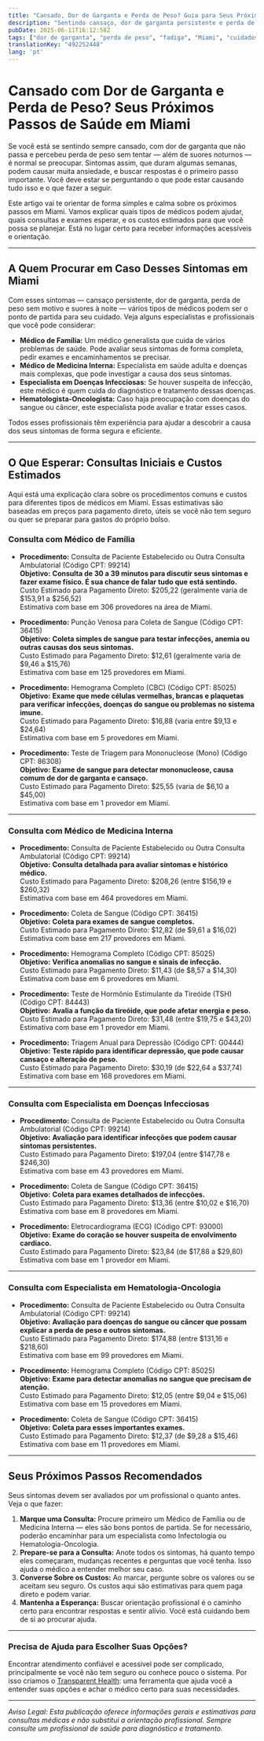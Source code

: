 ```yaml
---
title: "Cansado, Dor de Garganta e Perda de Peso? Guia para Seus Próximos Passos de Saúde em Miami"
description: "Sentindo cansaço, dor de garganta persistente e perda de peso sem explicação em Miami? Saiba quem procurar e quais custos esperar nos seus próximos passos."
pubDate: 2025-06-11T16:12:58Z
tags: ["dor de garganta", "perda de peso", "fadiga", "Miami", "cuidados de saúde", "consulta médica", "custos médicos"]
translationKey: "492252448"
lang: 'pt'
---
```


# Cansado com Dor de Garganta e Perda de Peso? Seus Próximos Passos de Saúde em Miami

Se você está se sentindo sempre cansado, com dor de garganta que não passa e percebeu perda de peso sem tentar — além de suores noturnos — é normal se preocupar. Sintomas assim, que duram algumas semanas, podem causar muita ansiedade, e buscar respostas é o primeiro passo importante. Você deve estar se perguntando o que pode estar causando tudo isso e o que fazer a seguir.

Este artigo vai te orientar de forma simples e calma sobre os próximos passos em Miami. Vamos explicar quais tipos de médicos podem ajudar, quais consultas e exames esperar, e os custos estimados para que você possa se planejar. Está no lugar certo para receber informações acessíveis e orientação.

---

## A Quem Procurar em Caso Desses Sintomas em Miami

Com esses sintomas — cansaço persistente, dor de garganta, perda de peso sem motivo e suores à noite — vários tipos de médicos podem ser o ponto de partida para seu cuidado. Veja alguns especialistas e profissionais que você pode considerar:

- **Médico de Família:** Um médico generalista que cuida de vários problemas de saúde. Pode avaliar seus sintomas de forma completa, pedir exames e encaminhamentos se precisar.
- **Médico de Medicina Interna:** Especialista em saúde adulta e doenças mais complexas, que pode investigar a causa dos seus sintomas.
- **Especialista em Doenças Infecciosas:** Se houver suspeita de infecção, este médico é quem cuida do diagnóstico e tratamento dessas doenças.
- **Hematologista-Oncologista:** Caso haja preocupação com doenças do sangue ou câncer, este especialista pode avaliar e tratar esses casos.

Todos esses profissionais têm experiência para ajudar a descobrir a causa dos seus sintomas de forma segura e eficiente.

---

## O Que Esperar: Consultas Iniciais e Custos Estimados

Aqui está uma explicação clara sobre os procedimentos comuns e custos para diferentes tipos de médicos em Miami. Essas estimativas são baseadas em preços para pagamento direto, úteis se você não tem seguro ou quer se preparar para gastos do próprio bolso.

### Consulta com Médico de Família

- **Procedimento:** Consulta de Paciente Estabelecido ou Outra Consulta Ambulatorial (Código CPT: 99214)  
  **Objetivo:** **Consulta de 30 a 39 minutos para discutir seus sintomas e fazer exame físico. É sua chance de falar tudo que está sentindo.**  
  Custo Estimado para Pagamento Direto: $205,22 (geralmente varia de $153,91 a $256,52)  
  Estimativa com base em 306 provedores na área de Miami.

- **Procedimento:** Punção Venosa para Coleta de Sangue (Código CPT: 36415)  
  **Objetivo:** **Coleta simples de sangue para testar infecções, anemia ou outras causas dos seus sintomas.**  
  Custo Estimado para Pagamento Direto: $12,61 (geralmente varia de $9,46 a $15,76)  
  Estimativa com base em 125 provedores em Miami.

- **Procedimento:** Hemograma Completo (CBC) (Código CPT: 85025)  
  **Objetivo:** **Exame que mede células vermelhas, brancas e plaquetas para verificar infecções, doenças do sangue ou problemas no sistema imune.**  
  Custo Estimado para Pagamento Direto: $16,88 (varia entre $9,13 e $24,64)  
  Estimativa com base em 5 provedores em Miami.

- **Procedimento:** Teste de Triagem para Mononucleose (Mono) (Código CPT: 86308)  
  **Objetivo:** **Exame de sangue para detectar mononucleose, causa comum de dor de garganta e cansaço.**  
  Custo Estimado para Pagamento Direto: $25,55 (varia de $6,10 a $45,00)  
  Estimativa com base em 1 provedor em Miami.

---

### Consulta com Médico de Medicina Interna

- **Procedimento:** Consulta de Paciente Estabelecido ou Outra Consulta Ambulatorial (Código CPT: 99214)  
  **Objetivo:** **Consulta detalhada para avaliar sintomas e histórico médico.**  
  Custo Estimado para Pagamento Direto: $208,26 (entre $156,19 e $260,32)  
  Estimativa com base em 464 provedores em Miami.

- **Procedimento:** Coleta de Sangue (Código CPT: 36415)  
  **Objetivo:** **Coleta para exames de sangue completos.**  
  Custo Estimado para Pagamento Direto: $12,82 (de $9,61 a $16,02)  
  Estimativa com base em 217 provedores em Miami.

- **Procedimento:** Hemograma Completo (Código CPT: 85025)  
  **Objetivo:** **Verifica anomalias no sangue e sinais de infecção.**  
  Custo Estimado para Pagamento Direto: $11,43 (de $8,57 a $14,30)  
  Estimativa com base em 6 provedores em Miami.

- **Procedimento:** Teste de Hormônio Estimulante da Tireóide (TSH) (Código CPT: 84443)  
  **Objetivo:** **Avalia a função da tireóide, que pode afetar energia e peso.**  
  Custo Estimado para Pagamento Direto: $31,48 (entre $19,75 e $43,20)  
  Estimativa com base em 1 provedor em Miami.

- **Procedimento:** Triagem Anual para Depressão (Código CPT: G0444)  
  **Objetivo:** **Teste rápido para identificar depressão, que pode causar cansaço e alteração de peso.**  
  Custo Estimado para Pagamento Direto: $30,19 (de $22,64 a $37,74)  
  Estimativa com base em 168 provedores em Miami.

---

### Consulta com Especialista em Doenças Infecciosas

- **Procedimento:** Consulta de Paciente Estabelecido ou Outra Consulta Ambulatorial (Código CPT: 99214)  
  **Objetivo:** **Avaliação para identificar infecções que podem causar sintomas persistentes.**  
  Custo Estimado para Pagamento Direto: $197,04 (entre $147,78 e $246,30)  
  Estimativa com base em 43 provedores em Miami.

- **Procedimento:** Coleta de Sangue (Código CPT: 36415)  
  **Objetivo:** **Coleta para exames detalhados de infecções.**  
  Custo Estimado para Pagamento Direto: $13,36 (entre $10,02 e $16,70)  
  Estimativa com base em 8 provedores em Miami.

- **Procedimento:** Eletrocardiograma (ECG) (Código CPT: 93000)  
  **Objetivo:** **Exame do coração se houver suspeita de envolvimento cardíaco.**  
  Custo Estimado para Pagamento Direto: $23,84 (de $17,88 a $29,80)  
  Estimativa com base em 1 provedor em Miami.

---

### Consulta com Especialista em Hematologia-Oncologia

- **Procedimento:** Consulta de Paciente Estabelecido ou Outra Consulta Ambulatorial (Código CPT: 99214)  
  **Objetivo:** **Avaliação para doenças do sangue ou câncer que possam explicar a perda de peso e outros sintomas.**  
  Custo Estimado para Pagamento Direto: $174,88 (entre $131,16 e $218,60)  
  Estimativa com base em 99 provedores em Miami.

- **Procedimento:** Hemograma Completo (Código CPT: 85025)  
  **Objetivo:** **Exame para detectar anomalias no sangue que precisam de atenção.**  
  Custo Estimado para Pagamento Direto: $12,05 (entre $9,04 e $15,06)  
  Estimativa com base em 15 provedores em Miami.

- **Procedimento:** Coleta de Sangue (Código CPT: 36415)  
  **Objetivo:** **Coleta para esses importantes exames.**  
  Custo Estimado para Pagamento Direto: $12,37 (de $9,28 a $15,46)  
  Estimativa com base em 11 provedores em Miami.

---

## Seus Próximos Passos Recomendados

Seus sintomas devem ser avaliados por um profissional o quanto antes. Veja o que fazer:

1. **Marque uma Consulta:** Procure primeiro um Médico de Família ou de Medicina Interna — eles são bons pontos de partida. Se for necessário, poderão encaminhar para um especialista como Infectologia ou Hematologia-Oncologia.
2. **Prepare-se para a Consulta:** Anote todos os sintomas, há quanto tempo eles começaram, mudanças recentes e perguntas que você tenha. Isso ajuda o médico a entender melhor seu caso.
3. **Converse Sobre os Custos:** Ao marcar, pergunte sobre os valores ou se aceitam seu seguro. Os custos aqui são estimativas para quem paga direto e podem variar.
4. **Mantenha a Esperança:** Buscar orientação profissional é o caminho certo para encontrar respostas e sentir alívio. Você está cuidando bem de si ao procurar ajuda.

---

### Precisa de Ajuda para Escolher Suas Opções?

Encontrar atendimento confiável e acessível pode ser complicado, principalmente se você não tem seguro ou conhece pouco o sistema. Por isso criamos o [Transparent Health](https://transparenthealth.ai): uma ferramenta que ajuda você a entender suas opções e achar o médico certo para suas necessidades.

---

*Aviso Legal: Esta publicação oferece informações gerais e estimativas para consultas médicas e não substitui a orientação profissional. Sempre consulte um profissional de saúde para diagnóstico e tratamento.*